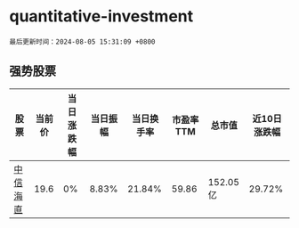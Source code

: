 # quantitative-investment

`最后更新时间：2024-08-05 15:31:09 +0800`

## 强势股票

|股票|当前价|当日涨跌幅|当日振幅|当日换手率|市盈率TTM|总市值|近10日涨跌幅|
|----|----|----|----|----|----|----|----|
|[中信海直](https://xueqiu.com/S/SZ000099)|19.6|0%|8.83%|21.84%|59.86|152.05亿|29.72%|

